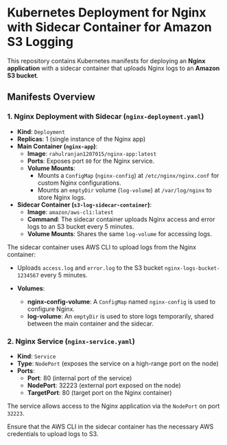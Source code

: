 # Kubernetes Deployment for Nginx with Sidecar Container for Amazon S3 Logging

This repository contains Kubernetes manifests for deploying an **Nginx application** with a sidecar container that uploads Nginx logs to an **Amazon S3 bucket**.

## Manifests Overview

### 1. **Nginx Deployment with Sidecar (`nginx-deployment.yaml`)**

- **Kind**: `Deployment`
- **Replicas**: 1 (single instance of the Nginx app)
- **Main Container (`nginx-app`)**:
  - **Image**: `rahulranjan1207015/nginx-app:latest`
  - **Ports**: Exposes port `80` for the Nginx service.
  - **Volume Mounts**:
    - Mounts a `ConfigMap` (`nginx-config`) at `/etc/nginx/nginx.conf` for custom Nginx configurations.
    - Mounts an `emptyDir` volume (`log-volume`) at `/var/log/nginx` to store Nginx logs.
- **Sidecar Container (`s3-log-sidecar-container`)**:
  - **Image**: `amazon/aws-cli:latest`
  - **Command**: The sidecar container uploads Nginx access and error logs to an S3 bucket every 5 minutes.
  - **Volume Mounts**: Shares the same `log-volume` for accessing logs.
  
The sidecar container uses AWS CLI to upload logs from the Nginx container:
  - Uploads `access.log` and `error.log` to the S3 bucket `nginx-logs-bucket-1234567` every 5 minutes.
  
- **Volumes**:
  - **nginx-config-volume**: A `ConfigMap` named `nginx-config` is used to configure Nginx.
  - **log-volume**: An `emptyDir` is used to store logs temporarily, shared between the main container and the sidecar.

### 2. **Nginx Service (`nginx-service.yaml`)**

- **Kind**: `Service`
- **Type**: `NodePort` (exposes the service on a high-range port on the node)
- **Ports**:
  - **Port**: 80 (internal port of the service)
  - **NodePort**: 32223 (external port exposed on the node)
  - **TargetPort**: 80 (target port on the Nginx container)
  
The service allows access to the Nginx application via the `NodePort` on port `32223`.

Ensure that the AWS CLI in the sidecar container has the necessary AWS credentials to upload logs to S3.